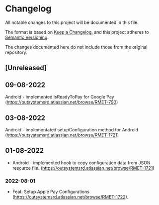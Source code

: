 # Changelog
All notable changes to this project will be documented in this file.

The format is based on [Keep a Changelog](https://keepachangelog.com/en/1.0.0/),
and this project adheres to [Semantic Versioning](https://semver.org/spec/v2.0.0.html).

The changes documented here do not include those from the original repository.

## [Unreleased]

## 09-08-2022
Android - implemented isReadyToPay for Google Pay (https://outsystemsrd.atlassian.net/browse/RMET-790)

## 03-08-2022
Android - implementated setupConfiguration method for Android (https://outsystemsrd.atlassian.net/browse/RMET-1721)

## 01-08-2022
- Android - implemented hook to copy configuration data from JSON resource file. (https://outsystemsrd.atlassian.net/browse/RMET-1721)

### 2022-08-01
- Feat: Setup Apple Pay Configurations (https://outsystemsrd.atlassian.net/browse/RMET-1722).

